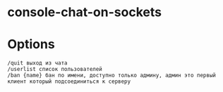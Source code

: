 # console-chat-on-sockets
  
# Options
    /quit выход из чата
    /userlist список пользователей
    /ban {name} бан по имени, доступно только админу, админ это первый клиент который подсоединиться к серверу

